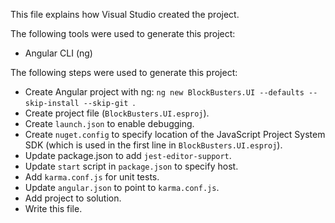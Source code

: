 This file explains how Visual Studio created the project.

The following tools were used to generate this project:
- Angular CLI (ng)

The following steps were used to generate this project:
- Create Angular project with ng: `ng new BlockBusters.UI --defaults --skip-install --skip-git `.
- Create project file (`BlockBusters.UI.esproj`).
- Create `launch.json` to enable debugging.
- Create `nuget.config` to specify location of the JavaScript Project System SDK (which is used in the first line in `BlockBusters.UI.esproj`).
- Update package.json to add `jest-editor-support`.
- Update `start` script in `package.json` to specify host.
- Add `karma.conf.js` for unit tests.
- Update `angular.json` to point to `karma.conf.js`.
- Add project to solution.
- Write this file.
